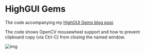 # HighGUI Gems
The code accompanying my [HighGUI Gems blog post](https://adishavit.github.io/2017/opencv-highgui-gems/).

The code shows OpenCV mousewheel support and how to prevent clipboard copy (via Ctrl-C) from closing the named window.

![img](https://adishavit.github.io/assets/lena-wheel.gif)
